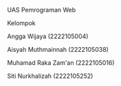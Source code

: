 UAS Pemrograman Web

Kelompok 

Angga Wijaya (2222105004)

Aisyah Muthmainnah (2222105038) 

Muhamad Raka Zam'an (2222105016)

Siti Nurkhalizah (2222105252) 
